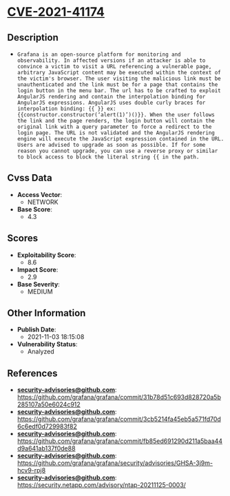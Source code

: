 
# [CVE-2021-41174](https://github.com/grafana/grafana/commit/31b78d51c693d828720a5b285107a50e6024c912)

## Description

- `Grafana is an open-source platform for monitoring and observability. In affected versions if an attacker is able to convince a victim to visit a URL referencing a vulnerable page, arbitrary JavaScript content may be executed within the context of the victim's browser. The user visiting the malicious link must be unauthenticated and the link must be for a page that contains the login button in the menu bar. The url has to be crafted to exploit AngularJS rendering and contain the interpolation binding for AngularJS expressions. AngularJS uses double curly braces for interpolation binding: {{ }} ex: {{constructor.constructor(‘alert(1)’)()}}. When the user follows the link and the page renders, the login button will contain the original link with a query parameter to force a redirect to the login page. The URL is not validated and the AngularJS rendering engine will execute the JavaScript expression contained in the URL. Users are advised to upgrade as soon as possible. If for some reason you cannot upgrade, you can use a reverse proxy or similar to block access to block the literal string {{ in the path.`

## Cvss Data

- **Access Vector**:
  - NETWORK
- **Base Score**:
  - 4.3

## Scores

- **Exploitability Score**:
  - 8.6
- **Impact Score**:
  - 2.9
- **Base Severity**:
  - MEDIUM

## Other Information

- **Publish Date**:
  - 2021-11-03 18:15:08
- **Vulnerability Status**:
  - Analyzed

## References

- **security-advisories@github.com**: https://github.com/grafana/grafana/commit/31b78d51c693d828720a5b285107a50e6024c912
- **security-advisories@github.com**: https://github.com/grafana/grafana/commit/3cb5214fa45eb5a571fd70d6c6edf0d729983f82
- **security-advisories@github.com**: https://github.com/grafana/grafana/commit/fb85ed691290d211a5baa44d9a641ab137f0de88
- **security-advisories@github.com**: https://github.com/grafana/grafana/security/advisories/GHSA-3j9m-hcv9-rpj8
- **security-advisories@github.com**: https://security.netapp.com/advisory/ntap-20211125-0003/
